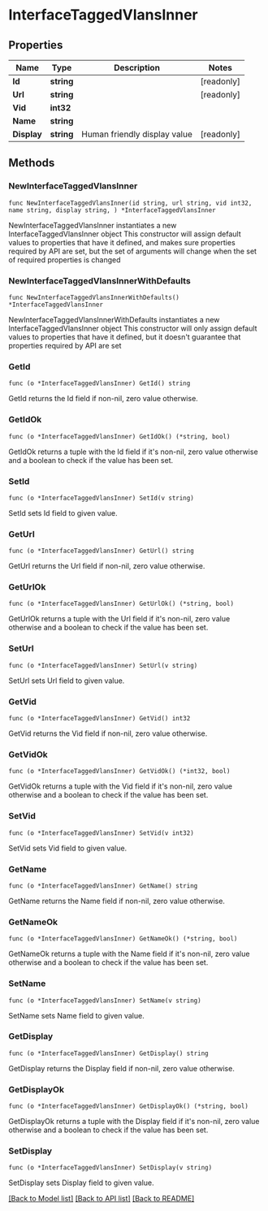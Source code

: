 # InterfaceTaggedVlansInner

## Properties

Name | Type | Description | Notes
------------ | ------------- | ------------- | -------------
**Id** | **string** |  | [readonly] 
**Url** | **string** |  | [readonly] 
**Vid** | **int32** |  | 
**Name** | **string** |  | 
**Display** | **string** | Human friendly display value | [readonly] 

## Methods

### NewInterfaceTaggedVlansInner

`func NewInterfaceTaggedVlansInner(id string, url string, vid int32, name string, display string, ) *InterfaceTaggedVlansInner`

NewInterfaceTaggedVlansInner instantiates a new InterfaceTaggedVlansInner object
This constructor will assign default values to properties that have it defined,
and makes sure properties required by API are set, but the set of arguments
will change when the set of required properties is changed

### NewInterfaceTaggedVlansInnerWithDefaults

`func NewInterfaceTaggedVlansInnerWithDefaults() *InterfaceTaggedVlansInner`

NewInterfaceTaggedVlansInnerWithDefaults instantiates a new InterfaceTaggedVlansInner object
This constructor will only assign default values to properties that have it defined,
but it doesn't guarantee that properties required by API are set

### GetId

`func (o *InterfaceTaggedVlansInner) GetId() string`

GetId returns the Id field if non-nil, zero value otherwise.

### GetIdOk

`func (o *InterfaceTaggedVlansInner) GetIdOk() (*string, bool)`

GetIdOk returns a tuple with the Id field if it's non-nil, zero value otherwise
and a boolean to check if the value has been set.

### SetId

`func (o *InterfaceTaggedVlansInner) SetId(v string)`

SetId sets Id field to given value.


### GetUrl

`func (o *InterfaceTaggedVlansInner) GetUrl() string`

GetUrl returns the Url field if non-nil, zero value otherwise.

### GetUrlOk

`func (o *InterfaceTaggedVlansInner) GetUrlOk() (*string, bool)`

GetUrlOk returns a tuple with the Url field if it's non-nil, zero value otherwise
and a boolean to check if the value has been set.

### SetUrl

`func (o *InterfaceTaggedVlansInner) SetUrl(v string)`

SetUrl sets Url field to given value.


### GetVid

`func (o *InterfaceTaggedVlansInner) GetVid() int32`

GetVid returns the Vid field if non-nil, zero value otherwise.

### GetVidOk

`func (o *InterfaceTaggedVlansInner) GetVidOk() (*int32, bool)`

GetVidOk returns a tuple with the Vid field if it's non-nil, zero value otherwise
and a boolean to check if the value has been set.

### SetVid

`func (o *InterfaceTaggedVlansInner) SetVid(v int32)`

SetVid sets Vid field to given value.


### GetName

`func (o *InterfaceTaggedVlansInner) GetName() string`

GetName returns the Name field if non-nil, zero value otherwise.

### GetNameOk

`func (o *InterfaceTaggedVlansInner) GetNameOk() (*string, bool)`

GetNameOk returns a tuple with the Name field if it's non-nil, zero value otherwise
and a boolean to check if the value has been set.

### SetName

`func (o *InterfaceTaggedVlansInner) SetName(v string)`

SetName sets Name field to given value.


### GetDisplay

`func (o *InterfaceTaggedVlansInner) GetDisplay() string`

GetDisplay returns the Display field if non-nil, zero value otherwise.

### GetDisplayOk

`func (o *InterfaceTaggedVlansInner) GetDisplayOk() (*string, bool)`

GetDisplayOk returns a tuple with the Display field if it's non-nil, zero value otherwise
and a boolean to check if the value has been set.

### SetDisplay

`func (o *InterfaceTaggedVlansInner) SetDisplay(v string)`

SetDisplay sets Display field to given value.



[[Back to Model list]](../README.md#documentation-for-models) [[Back to API list]](../README.md#documentation-for-api-endpoints) [[Back to README]](../README.md)


